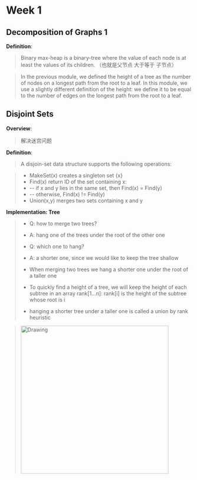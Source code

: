 Week 1
======

Decomposition of Graphs 1
----------------------

**Definition**:
> Binary max-heap is a binary-tree where the value of each node is at least the values of its children. （也就是父节点 大于等于 子节点）

> In the previous module, we defined the height of a tree as the number of nodes on a longest path from the root to a leaf. In this module, we use a slightly different definition of the height: we define it to be equal to the number of edges on the longest path from the root to a leaf.



Disjoint Sets
-------------

**Overview**:
> 解决迷宫问题


**Definition**:
> A disjoin-set data structure supports the following operations:

> - MakeSet(x) creates a singleton set {x}
> - Find(x) return ID of the set containing x:
> - -- if x and y lies in the same set, then Find(x) = Find(y)
> - -- otherwise, Find(x) != Find(y)
> - Union(x,y) merges two sets containing x and y


**Implementation: Tree**

> - Q: how to merge two trees?
> - A: hang one of the trees under the root of the other one
> 
> - Q: which one to hang?
> - A: a shorter one, since we would like to keep the tree shallow
>
> - When merging two trees we hang a shorter one under the root of a taller one
> - To quickly find a height of a tree, we will keep the height of each subtree in an array rank[1...n]: rank[i] is the height of the subtree whose root is i
> - hanging a shorter tree under a taller one is called a union by rank heuristic

> <img src="pics/QQ20160929-0@2x.png" alt="Drawing" style="width: 400px;"  />
